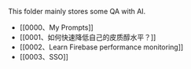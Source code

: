 This folder mainly stores some QA with AI.

* [[0000、My Prompts]]
* [[0001、如何快速降低自己的皮质醇水平？]]
* [[0002、Learn Firebase performance monitoring]]
* [[0003、SSO]]